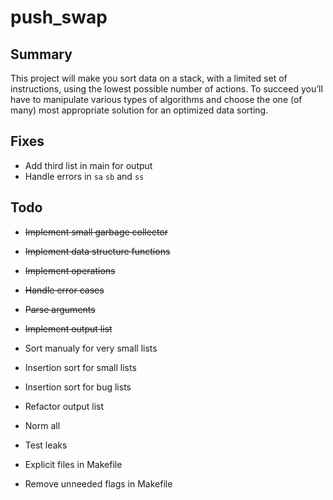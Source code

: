 # push_swap

## Summary
This project will make you sort data on a stack, with a limited set of instructions, using the lowest possible number of actions. To succeed you’ll have to manipulate various types of algorithms and choose the one (of many) most appropriate solution for an optimized data sorting.

## Fixes

- Add third list in main for output
- Handle errors in `sa` `sb` and `ss`

## Todo

- ~~Implement small garbage collector~~
- ~~Implement data structure functions~~
- ~~Implement operations~~
- ~~Handle error cases~~
- ~~Parse arguments~~
- ~~Implement output list~~
- Sort manualy for very small lists
- Insertion sort for small lists
- Insertion sort for bug lists
- Refactor output list

- Norm all
- Test leaks

- Explicit files in Makefile
- Remove unneeded flags in Makefile
